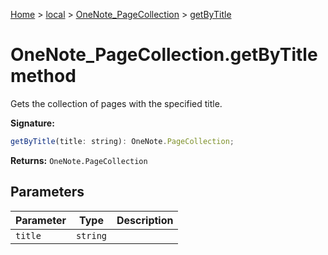 [Home](./index) &gt; [local](local.md) &gt; [OneNote\_PageCollection](local.onenote_pagecollection.md) &gt; [getByTitle](local.onenote_pagecollection.getbytitle.md)

# OneNote\_PageCollection.getByTitle method

Gets the collection of pages with the specified title.

**Signature:**
```javascript
getByTitle(title: string): OneNote.PageCollection;
```
**Returns:** `OneNote.PageCollection`

## Parameters

|  Parameter | Type | Description |
|  --- | --- | --- |
|  `title` | `string` |  |


